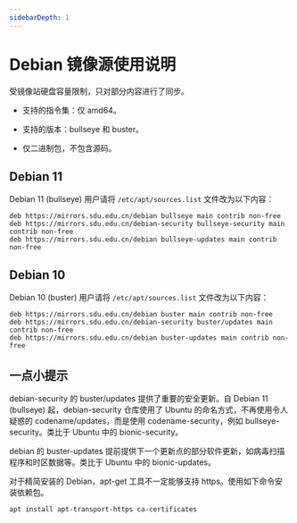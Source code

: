 ```yaml
---
sidebarDepth: 1
---
```

# Debian 镜像源使用说明

受镜像站硬盘容量限制，只对部分内容进行了同步。

- 支持的指令集：仅 amd64。

- 支持的版本：bullseye 和 buster。

- 仅二进制包，不包含源码。

## Debian 11

Debian 11 (bullseye) 用户请将 `/etc/apt/sources.list` 文件改为以下内容：

```
deb https://mirrors.sdu.edu.cn/debian bullseye main contrib non-free
deb https://mirrors.sdu.edu.cn/debian-security bullseye-security main contrib non-free
deb https://mirrors.sdu.edu.cn/debian bullseye-updates main contrib non-free
```

## Debian 10

Debian 10 (buster) 用户请将 `/etc/apt/sources.list` 文件改为以下内容：

```
deb https://mirrors.sdu.edu.cn/debian buster main contrib non-free
deb https://mirrors.sdu.edu.cn/debian-security buster/updates main contrib non-free
deb https://mirrors.sdu.edu.cn/debian buster-updates main contrib non-free
```

## 一点小提示

debian-security 的 buster/updates 提供了重要的安全更新。自 Debian 11 (bullseye) 起，debian-security 仓库使用了 Ubuntu 的命名方式，不再使用令人疑惑的 codename/updates，而是使用 codename-security，例如 bullseye-security。类比于 Ubuntu 中的 bionic-security。

debian 的 buster-updates 提前提供下一个更新点的部分软件更新，如病毒扫描程序和时区数据等。类比于 Ubuntu 中的 bionic-updates。

对于精简安装的 Debian，apt-get 工具不一定能够支持 https。使用如下命令安装依赖包。

```bash
apt install apt-transport-https ca-certificates
```


